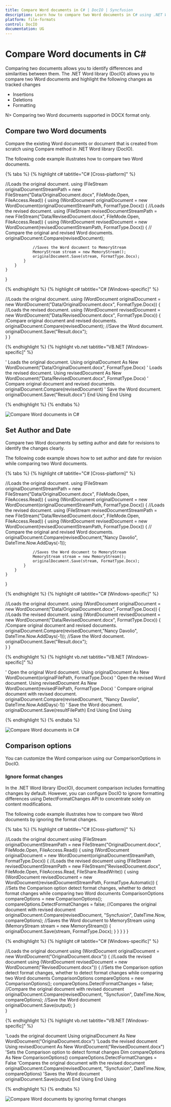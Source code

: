 ```yaml
---
title: Compare Word documents in C# | DocIO | Syncfusion
description: Learn how to compare two Word documents in C# using .NET Word (DocIO) library without Microsoft Word or interop dependencies.
platform: file-formats
control: DocIO
documentation: UG
---
```


# Compare Word documents in C#

Comparing two documents allows you to identify differences and similarities between them. The .NET Word library (DocIO) allows you to compare two Word documents and highlight the following changes as tracked changes
*	Insertions
*	Deletions
*	Formatting

N> Comparing two Word documents supported in DOCX format only.

## Compare two Word documents 

Compare the existing Word documents or document that is created from scratch using Compare method in .NET Word library (DocIO).

The following code example illustrates how to compare two Word documents.

{% tabs %}
{% highlight c# tabtitle="C# [Cross-platform]" %}

 //Loads the original document.
using (FileStream originalDocumentStreamPath = new FileStream("Data/OriginalDocument.docx", FileMode.Open, FileAccess.Read))
{
    using (WordDocument originalDocument = new WordDocument(originalDocumentStreamPath, FormatType.Docx))
    {
        //Loads the revised document.
        using (FileStream revisedDocumentStreamPath = new FileStream("Data/RevisedDocument.docx", FileMode.Open, FileAccess.Read))
        {
            using (WordDocument revisedDocument = new WordDocument(revisedDocumentStreamPath, FormatType.Docx))
            {
                // Compare the original and revised Word documents.
                originalDocument.Compare(revisedDocument);

                //Saves the Word document to MemoryStream
                MemoryStream stream = new MemoryStream();
                originalDocument.Save(stream, FormatType.Docx);
            }
        }                 
    }                           
}

{% endhighlight %}
{% highlight c# tabtitle="C# [Windows-specific]" %}

//Loads the original document.
using (WordDocument originalDocument = new WordDocument("Data/OriginalDocument.docx", FormatType.Docx))
{
    //Loads the revised document.
    using (WordDocument revisedDocument = new WordDocument("Data/RevisedDocument.docx", FormatType.Docx))
   {
        /Compare original document and revised documents.
        originalDocument.Compare(revisedDocument);
        //Save the Word document.
        originalDocument.Save("Result.docx");          
    }
}


{% endhighlight %}
{% highlight vb.net tabtitle="VB.NET [Windows-specific]" %}

' Loads the original document.
Using originalDocument As New WordDocument("Data/OriginalDocument.docx", FormatType.Docx)
    ' Loads the revised document.
    Using revisedDocument As New WordDocument("Data/RevisedDocument.docx", FormatType.Docx)
        ' Compare original document and revised documents.
        originalDocument.Compare(revisedDocument)
        ' Save the Word document.
        originalDocument.Save("Result.docx")
    End Using
End Using

{% endhighlight %}
{% endtabs %}

![Compare Word documents in C#](WorkingwithWordDocument_images/Compare-Word-documents-without-author.png)

## Set Author and Date 

Compare two Word documents by setting author and date for revisions to identify the changes clearly.

The following code example shows how to set author and date for revision while comparing two Word documents.

{% tabs %}
{% highlight c# tabtitle="C# [Cross-platform]" %}

//Loads the original document.
using (FileStream originalDocumentStreamPath = new FileStream("Data/OriginalDocument.docx", FileMode.Open, FileAccess.Read))
{
    using (WordDocument originalDocument = new WordDocument(originalDocumentStreamPath, FormatType.Docx))
    {
        //Loads the revised document.
        using (FileStream revisedDocumentStreamPath = new FileStream("Data/RevisedDocument.docx", FileMode.Open, FileAccess.Read))
        {
            using (WordDocument revisedDocument = new WordDocument(revisedDocumentStreamPath, FormatType.Docx))
            {
                // Compare the original and revised Word documents.
                originalDocument.Compare(revisedDocument,"Nancy Davolio", DateTime.Now.AddDays(-1));

                //Saves the Word document to MemoryStream
                MemoryStream stream = new MemoryStream();
                originalDocument.Save(stream, FormatType.Docx);
            }
        }                 
    }                           
}


{% endhighlight %}
{% highlight c# tabtitle="C# [Windows-specific]" %}

//Loads the original document.
using (WordDocument originalDocument = new WordDocument("Data/OriginalDocument.docx", FormatType.Docx))
{
    //Loads the revised document.
    using (WordDocument revisedDocument = new WordDocument("Data/RevisedDocument.docx", FormatType.Docx))
   {
        /Compare original document and revised documents.
        originalDocument.Compare(revisedDocument,"Nancy Davolio", DateTime.Now.AddDays(-1));
        //Save the Word document.
        originalDocument.Save("Result.docx");          
    }
}

{% endhighlight %}
{% highlight vb.net tabtitle="VB.NET [Windows-specific]" %}

' Open the original Word document.
Using originalDocument As New WordDocument(originalFilePath, FormatType.Docx)
    ' Open the revised Word document.
    Using revisedDocument As New WordDocument(revisedFilePath, FormatType.Docx)
        ' Compare original document with revised document.
        originalDocument.Compare(revisedDocument, "Nancy Davolio", DateTime.Now.AddDays(-1))
        ' Save the Word document.
        originalDocument.Save(resultFilePath)
    End Using
End Using

{% endhighlight %}
{% endtabs %}

![Compare Word documents in C#](WorkingwithWordDocument_images/Compare-Word-documents.png)

## Comparison options

You can customize the Word comparison using our ComparisonOptions in DocIO.

### Ignore format changes

In the .NET Word library (DocIO), document comparison includes formatting changes by default. However, you can configure DocIO to ignore formatting differences using DetectFormatChanges API to concentrate solely on content modifications.

The following code example illustrates how to compare two Word documents by ignoring the format changes.


{% tabs %}
{% highlight c# tabtitle="C# [Cross-platform]" %}

//Loads the original document
using (FileStream originalDocumentStreamPath = new FileStream("OriginalDocument.docx", FileMode.Open, FileAccess.Read))
{
    using (WordDocument originalDocument = new WordDocument(originalDocumentStreamPath, FormatType.Docx))
    {
        //Loads the revised document
        using (FileStream revisedDocumentStreamPath = new FileStream("RevisedDocument.docx", FileMode.Open, FileAccess.Read, FileShare.ReadWrite))
        {
            using (WordDocument revisedDocument = new WordDocument(revisedDocumentStreamPath, FormatType.Automatic))
            {
                //Sets the Comparison option detect format changes, whether to detect format changes while comparing two Word documents
                ComparisonOptions compareOptions = new ComparisonOptions();
                compareOptions.DetectFormatChanges = false;
                //Compares the original document with revised document
                originalDocument.Compare(revisedDocument, "Syncfusion", DateTime.Now, compareOptions);
                //Saves the Word document to MemoryStream
                using (MemoryStream stream = new MemoryStream())
                {
                    originalDocument.Save(stream, FormatType.Docx);
                }
            }
        }
    }
}

{% endhighlight %}
{% highlight c# tabtitle="C# [Windows-specific]" %}

//Loads the original document 
using (WordDocument originalDocument = new WordDocument("OriginalDocument.docx"))
{
    //Loads the revised document
    using (WordDocument revisedDocument = new WordDocument("RevisedDocument.docx"))
    {
        //Sets the Comparison option detect format changes, whether to detect format changes while comparing two Word documents
        ComparisonOptions compareOptions = new ComparisonOptions();
        compareOptions.DetectFormatChanges = false;
        //Compare the original document with revised document
        originalDocument.Compare(revisedDocument, "Syncfusion", DateTime.Now, compareOptions);
        //Save the Word document
        originalDocument.Save(output);
    }                 
} 

{% endhighlight %}
{% highlight vb.net tabtitle="VB.NET [Windows-specific]" %}

'Loads the original document
Using originalDocument As New WordDocument("OriginalDocument.docx")
    'Loads the revised document
    Using revisedDocument As New WordDocument("RevisedDocument.docx")
        'Sets the Comparison option to detect format changes
        Dim compareOptions As New ComparisonOptions()
        compareOptions.DetectFormatChanges = False
        'Compares the original document with the revised document
        originalDocument.Compare(revisedDocument, "Syncfusion", DateTime.Now, compareOptions)
        'Saves the Word document
        originalDocument.Save(output)
    End Using
End Using

{% endhighlight %}
{% endtabs %}

![Compare Word documents by ignoring format changes](WorkingwithWordDocument_images/Ignore-format-changes.png)